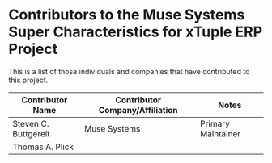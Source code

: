 # Contributors to the Muse Systems Super Characteristics for xTuple ERP Project

This is a list of those individuals and companies that have contributed to this project.

| Contributor Name     | Contributor Company/Affiliation | Notes              |
| -------------------- | ------------------------------- | ------------------ |
| Steven C. Buttgereit | Muse Systems                    | Primary Maintainer |
| Thomas A. Plick      |                                 |                    |
